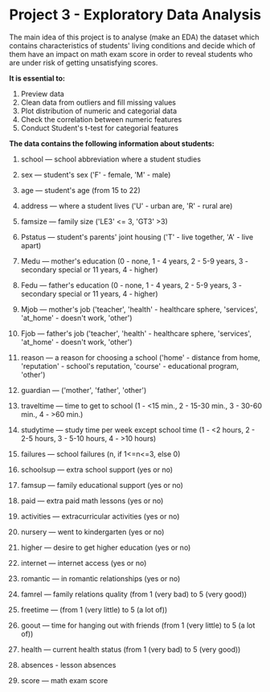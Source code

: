 # Project 3 - Exploratory Data Analysis

The main idea of this project is to analyse (make an EDA) the dataset which contains characteristics of students' living conditions and decide which of them have an impact on math exam score in order to reveal students who are under risk of getting unsatisfying scores. 

**It is essential to:**

1. Preview data
2. Clean data from outliers and fill missing values
3. Plot distribution of numeric and categorial data
4. Check the correlation between numeric features
5. Conduct Student's t-test for categorial features

**The data contains the following information about students:**

1. school — school abbreviation where a student studies

2. sex —  student's sex ('F' - female, 'M' - male)

3. age — student's age (from 15 to 22)

4. address — where a student lives ('U' - urban are, 'R' - rural are)

5. famsize — family size ('LE3' <= 3, 'GT3' >3)

6. Pstatus — student's parents' joint housing ('T' - live together, 'A' - live apart)

7. Medu — mother's education (0 - none, 1 - 4 years, 2 - 5-9 years, 3 - secondary special or 11 years, 4 - higher)

8. Fedu — father's education (0 - none, 1 - 4 years, 2 - 5-9 years, 3 - secondary special or 11 years, 4 - higher)

9. Mjob — mother's job ('teacher', 'health' - healthcare sphere, 'services', 'at_home' - doesn't work, 'other')

10. Fjob — father's job ('teacher', 'health' - healthcare sphere, 'services', 'at_home' - doesn't work, 'other')

11. reason — a reason for choosing a school ('home' - distance from home, 'reputation' - school's reputation, 'course' - educational program, 'other')

12. guardian —  ('mother', 'father', 'other')

13. traveltime — time to get to school (1 - <15 min., 2 - 15-30 min., 3 - 30-60 min., 4 - >60 min.)

14. studytime — study time per week except school time (1 - <2 hours, 2 - 2-5 hours, 3 - 5-10 hours, 4 - >10 hours)

15. failures — school failures (n, if 1<=n<=3, else 0)

16. schoolsup — extra school support (yes or no)

17. famsup — family educational support (yes or no)

18. paid — extra paid math lessons (yes or no)

19. activities — extracurricular activities (yes or no)

20. nursery — went to kindergarten (yes or no)

21. higher — desire to get higher education (yes or no)

22. internet — internet access (yes or no)

23. romantic — in romantic relationships (yes or no)

24. famrel — family relations quality (from 1 (very bad) to 5 (very good))

25. freetime — (from 1 (very little) to 5 (a lot of))

26. goout — time for hanging out with friends (from 1 (very little) to 5 (a lot of))

27. health — current health status (from 1 (very bad) to 5 (very good))

28. absences - lesson absences

29. score — math exam score

